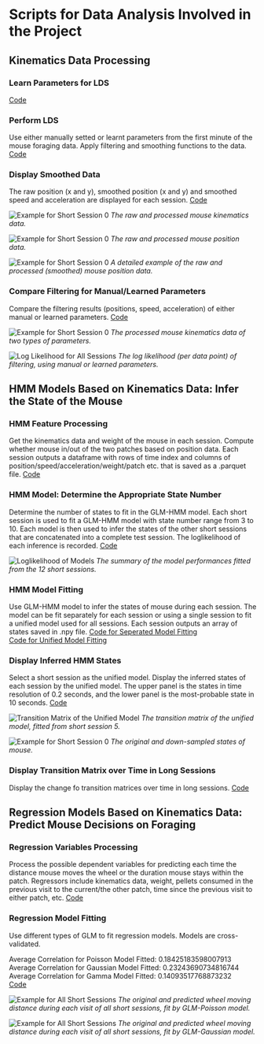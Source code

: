 # Scripts for Data Analysis Involved in the Project
## Kinematics Data Processing
### Learn Parameters for LDS
[Code](/Scripts/Kinematics_Parameters.py) 

### Perform LDS
Use either manually setted or learnt parameters from the first minute of the mouse foraging data. 
Apply filtering and smoothing functions to the data. 
[Code](/Scripts/Kinematics_LDS.py) 

### Display Smoothed Data
The raw position (x and y), smoothed position (x and y)
and smoothed speed and acceleration are displayed for each session. 
[Code](/Scripts/Kinematics_Display.py) 

![Example for Short Session 0](../Images/Kinematics/ShortSession0.png) 
*The raw and processed mouse kinematics data.*

![Example for Short Session 0](../Images/Positions/ShortSession0.png) 
*The raw and processed mouse position data.*

![Example for Short Session 0](../Figures/LDS.png) 
*A detailed example of the raw and processed (smoothed) mouse position data.*

### Compare Filtering for Manual/Learned Parameters
Compare the filtering results (positions, speed, acceleration)
of either manual or learned parameters. 
[Code](/Scripts/Kinematics_CompareParameters.py) 

![Example for Short Session 0](../Images/CompareParameters/ShortSession0.png) 
*The processed mouse kinematics data of two types of parameters.*

![Log Likelihood for All Sessions](../Images/CompareParameters/LogLikelihood.png) 
*The log likelihood (per data point) of filtering, using manual or learned parameters.*

## HMM Models Based on Kinematics Data: Infer the State of the Mouse
### HMM Feature Processing
Get the kinematics data and weight of the mouse in each session. Compute whether mouse
in/out of the two patches based on position data. Each session outputs a dataframe with rows of time index
and columns of position/speed/acceleration/weight/patch etc. that is saved as a .parquet file. 
[Code](/Scripts/HMM_FeatureProcess.py) 

### HMM Model: Determine the Appropriate State Number
Determine the number of states to fit in the GLM-HMM model.
Each short session is used to fit a GLM-HMM model with state number range from 3 to 10. Each model is then used to infer the states of the other short sessions that are concatenated into a complete test session. The loglikelihood of each inference is recorded.
[Code](/Scripts/HMM_FindSingleModel.py) 

![Loglikelihood of Models](../Images/HMM_StateChoice/Summary.png) 
*The summary of the model performances fitted from the 12 short sessions.*

### HMM Model Fitting
Use GLM-HMM model to infer the states of mouse during each session.
The model can be fit separately for each session or using a single session to fit a unified model used for all sessions.
Each session outputs an array of states saved in .npy file.
[Code for Seperated Model Fitting](/Scripts/HMM_FitModels.py)  
[Code for Unified Model Fitting](/Scripts/HMM_FitSingleModel.py) 

### Display Inferred HMM States
Select a short session as the unified model. Display the inferred states of each session by the unified model. The upper panel is the states in time resolution of
0.2 seconds, and the lower panel is the most-probable state in 10 seconds.
[Code](/Scripts/HMM_States.py) 

![Transition Matrix of the Unified Model](../Images/HMM_TransitionM/ShortModel.png) 
*The transition matrix of the unified model, fitted from short session 5.*

![Example for Short Session 0](../Images/HMM_States/ShortSession0.png) 
*The original and down-sampled states of mouse.*

### Display Transition Matrix over Time in Long Sessions
Display the change fo transition matrices over time in long sessions. 
[Code](/Scripts/HMM_LongTransM.py) 

## Regression Models Based on Kinematics Data: Predict Mouse Decisions on Foraging
### Regression Variables Processing
Process the possible dependent variables for predicting each time the distance mouse moves the wheel or
the duration mouse stays within the patch. Regressors include kinematics data, weight, pellets consumed
in the previous visit to the current/the other patch, time since the previous visit to either patch, etc. 
[Code](/Scripts/Regression_FeatureProcess.py) 

### Regression Model Fitting
Use different types of GLM to fit regression models. Models are cross-validated.

Average Correlation for Poisson Model Fitted:  0.18425183598007913  
Average Correlation for Gaussian Model Fitted:  0.23243690734816744  
Average Correlation for Gamma Model Fitted:  0.14093517768873232  
[Code](/Scripts/Regression_FitModels.py) 

![Example for All Short Sessions](../Images/Regression/AllSessionsData/Poisson.png) 
*The original and predicted wheel moving distance during each visit of all short sessions, fit by GLM-Poisson model.*

![Example for All Short Sessions](../Images/Regression/AllSessionsData/Gaussian.png) 
*The original and predicted wheel moving distance during each visit of all short sessions, fit by GLM-Gaussian model.*
